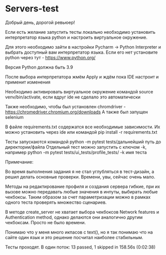 # Servers-test

Добрый день, дорогой ревьюер!

Если есть желание запустить тесты локально  необходимо установить интерпретатор языка python 
и настроить виртуальное окружение.

Для этого необходимо зайти в настройки Pycharm → Python Interpreter и выбрать доступный вам интерпретатор языка. 
Если его нет установите python через тут - https://www.python.org/

Версия Python должна быть 3.9

После выбора интерпретатора жмём Apply и ждём пока IDE настроит и применит изменения

Необходимо активировать виртуальное окружение командой source venv/bin/activate, если вдруг ide не сделало это 
автоматически

Также необходимо, чтобы был установлен chromdriver - https://chromedriver.chromium.org/downloads
А также был запущен selenium 

В файле requirements.txt содержатся все необходимые зависимости. Их можно установить через ide или командой 
pip install -r requirements.txt

Тесты запускаются командой python -m pytest tests/дальнейший путь до директории/файла
Отдельный тест можно запустить с ключом -k, например python -m pytest tests/ui_tests/profile_tests/ -k имя теста


Примечание: 

Во время выполнения задания я не стал углубляться в тест-дизайн, а решил делать основные проверки. 
Времени, увы, сейчас очень мало. 

Методы на редактирование профиля и создания сервера гибкие, при их вызове можно передавать любые значения в инпуты,
выбирать любые чекбоксы. Таким образом за счет параметризации можно в рамках одного теста проверять множество сценариев.

В методе create_server не хватает выбора чекбоксов Network features и Authentication method, однако делаются 
они аналогично другим чекбоксам. Просто не было времени. 

Понимаю что у меня много икпасов с text(), но я так понимаю что на сайте один язык и это решение 
посчитал наиболее стабильным.

Тесты проходят. В один поток: 13 passed, 1 skipped in 158.56s (0:02:38)
